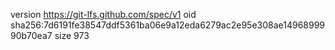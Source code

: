 version https://git-lfs.github.com/spec/v1
oid sha256:7d6191fe38547ddf5361ba06e9a12eda6279ac2e95e308ae1496899990b70ea7
size 973
